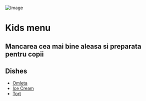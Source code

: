 ![Image](https://encrypted-tbn0.gstatic.com/images?q=tbn%3AANd9GcSLZ-GNkPKg7rpfuMk2zBJVXwoRYjpgetK9kw&usqp=CAU)

# Kids menu

Mancarea cea mai bine aleasa si preparata pentru copii
------------------------------------------------------

## Dishes

- [Omleta](kids-menu/kids-dish-omleta.md)
- [Ice Cream](kids-menu/kids_dish_icecream.md)
- [Tort](kids-menu/kids-dish-tort.md)